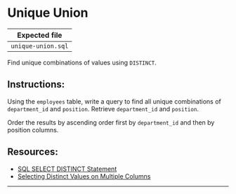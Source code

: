 # Unique Union

| Expected file |
| ------------- |
| `unique-union.sql` |

Find unique combinations of values using `DISTINCT`.

## Instructions:

Using the `employees` table, write a query to find all unique combinations of `department_id` and `position`. Retrieve `department_id` and `position`.

Order the results by ascending order first by `department_id` and then by position columns.

## Resources:

- [SQL SELECT DISTINCT Statement](https://www.w3schools.com/sql/sql_distinct.asp)
- [Selecting Distinct Values on Multiple Columns](https://www.sqlservertutorial.net/sql-server-basics/sql-server-select-distinct/)

---